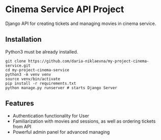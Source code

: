 #  Cinema Service API Project

Django API for creating tickets and managing movies in cinema service.


## Installation

Python3 must be already installed.

``` shell
git clone https://github.com/daria-niklaevna/my-project-cinema-service.git
cd my-project-cinema-service
python3 -m venv venv
source venv/bin/activate
pip install -r requirements.txt
python manage.py runserver # starts Django Server
```

## Features

* Authentication functionality for User
* Familiarization with movies and sessions, as well as ordering tickets from API
* Powerful admin panel for advanced managing


